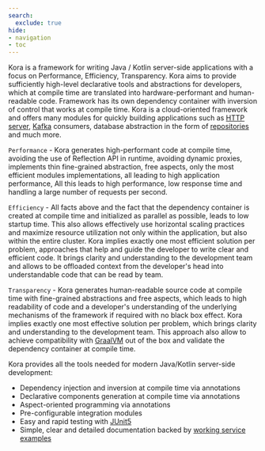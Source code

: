 ```yaml
---
search:
  exclude: true
hide:
- navigation
- toc
---
```


Kora is a framework for writing Java / Kotlin server-side applications with a focus on Performance, Efficiency, Transparency.
Kora aims to provide sufficiently high-level declarative tools and abstractions for developers,
which at compile time are translated into hardware-performant and human-readable code.
Framework has its own dependency container with inversion of control that works at compile time.
Kora is a cloud-oriented framework and offers many modules for quickly building applications such as 
[HTTP server](documentation/http-server.md), 
[Kafka](documentation/kafka.md) consumers, 
database abstraction in the form of [repositories](documentation/database-common.md) and much more.

`Performance` - Kora generates high-performant code at compile time,
avoiding the use of Reflection API in runtime, avoiding dynamic proxies, implements thin fine-grained abstraction, free aspects,
only the most efficient modules implementations, all leading to high application performance,
All this leads to high performance, low response time and handling a large number of requests per second.

`Efficiency` - All facts above and the fact that the dependency container is created
at compile time and initialized as parallel as possible, leads to low startup time.
This also allows effectively use horizontal scaling practices
and maximize resource utilization not only within the application, but also within the entire cluster.
Kora implies exactly one most efficient solution per problem,
approaches that help and guide the developer to write clear and efficient code.
It brings clarity and understanding to the development team
and allows to be offloaded context from the developer's head into understandable code that can be read by team.

`Transparency` - Kora generates human-readable source code at compile time 
with fine-grained abstractions and free aspects, which leads to high readability of code
and a developer's understanding of the underlying mechanisms of the framework if required with no black box effect.
Kora implies exactly one most effective solution per problem, which brings clarity and understanding to the development team.
This approach also allow to achieve compatibility with [GraalVM](documentation/graalvm-native.md) out of the box and validate the dependency container at compile time.

Kora provides all the tools needed for modern Java/Kotlin server-side development:

- Dependency injection and inversion at compile time via annotations
- Declarative components generation at compile time via annotations
- Aspect-oriented programming via annotations
- Pre-configurable integration modules
- Easy and rapid testing with [JUnit5](documentation/junit5.md)
- Simple, clear and detailed documentation backed by [working service examples](examples/kora-examples.md)
